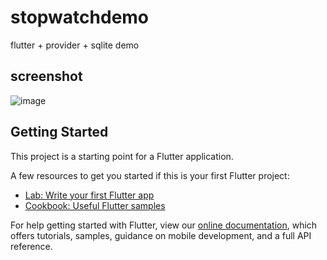 # stopwatchdemo

flutter + provider + sqlite  demo

## screenshot

![image](https://user-images.githubusercontent.com/5304269/88549949-e8873d80-d05b-11ea-9a0f-b941dc771bdd.png)


## Getting Started

This project is a starting point for a Flutter application.

A few resources to get you started if this is your first Flutter project:

- [Lab: Write your first Flutter app](https://flutter.dev/docs/get-started/codelab)
- [Cookbook: Useful Flutter samples](https://flutter.dev/docs/cookbook)

For help getting started with Flutter, view our
[online documentation](https://flutter.dev/docs), which offers tutorials,
samples, guidance on mobile development, and a full API reference.
